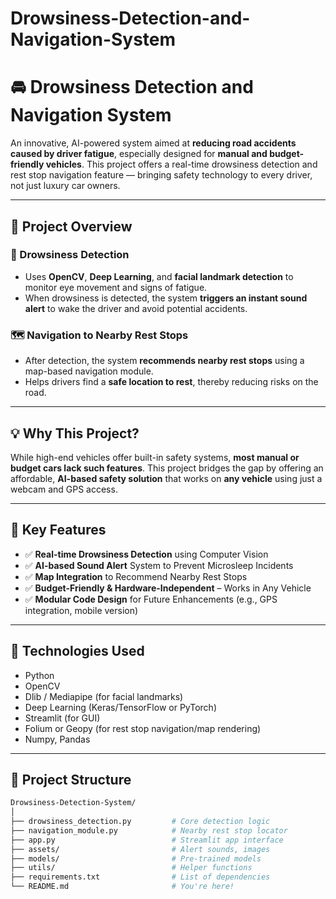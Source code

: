 # Drowsiness-Detection-and-Navigation-System
# 🚘 Drowsiness Detection and Navigation System

An innovative, AI-powered system aimed at **reducing road accidents caused by driver fatigue**, especially designed for **manual and budget-friendly vehicles**. This project offers a real-time drowsiness detection and rest stop navigation feature — bringing safety technology to every driver, not just luxury car owners.

---

## 📌 Project Overview

### 🚗 Drowsiness Detection
- Uses **OpenCV**, **Deep Learning**, and **facial landmark detection** to monitor eye movement and signs of fatigue.
- When drowsiness is detected, the system **triggers an instant sound alert** to wake the driver and avoid potential accidents.

### 🗺️ Navigation to Nearby Rest Stops
- After detection, the system **recommends nearby rest stops** using a map-based navigation module.
- Helps drivers find a **safe location to rest**, thereby reducing risks on the road.

---

## 💡 Why This Project?

While high-end vehicles offer built-in safety systems, **most manual or budget cars lack such features**. This project bridges the gap by offering an affordable, **AI-based safety solution** that works on **any vehicle** using just a webcam and GPS access.

---

## 🎯 Key Features

- ✅ **Real-time Drowsiness Detection** using Computer Vision
- ✅ **AI-based Sound Alert** System to Prevent Microsleep Incidents
- ✅ **Map Integration** to Recommend Nearby Rest Stops
- ✅ **Budget-Friendly & Hardware-Independent** – Works in Any Vehicle
- ✅ **Modular Code Design** for Future Enhancements (e.g., GPS integration, mobile version)

---

## 🧠 Technologies Used

- Python
- OpenCV
- Dlib / Mediapipe (for facial landmarks)
- Deep Learning (Keras/TensorFlow or PyTorch)
- Streamlit (for GUI)
- Folium or Geopy (for rest stop navigation/map rendering)
- Numpy, Pandas

---

## 📂 Project Structure

```bash
Drowsiness-Detection-System/
│
├── drowsiness_detection.py         # Core detection logic
├── navigation_module.py            # Nearby rest stop locator
├── app.py                          # Streamlit app interface
├── assets/                         # Alert sounds, images
├── models/                         # Pre-trained models
├── utils/                          # Helper functions
├── requirements.txt                # List of dependencies
└── README.md                       # You're here!
